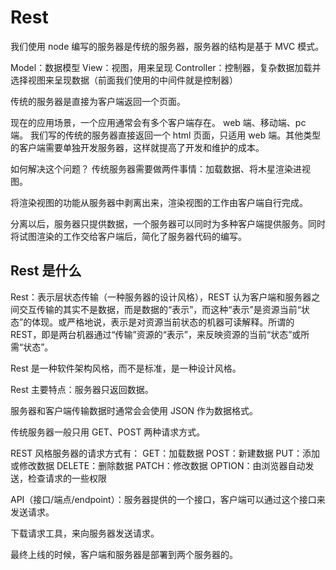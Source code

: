 # Rest

我们使用 node 编写的服务器是传统的服务器，服务器的结构是基于 MVC 模式。

Model：数据模型
View：视图，用来呈现
Controller：控制器，复杂数据加载并选择视图来呈现数据（前面我们使用的中间件就是控制器）

传统的服务器是直接为客户端返回一个页面。

现在的应用场景，一个应用通常会有多个客户端存在。
web 端、移动端、pc 端。
我们写的传统的服务器直接返回一个 html 页面，只适用 web 端。其他类型的客户端需要单独开发服务器，这样就提高了开发和维护的成本。

如何解决这个问题？
传统服务器需要做两件事情：加载数据、将木星渲染进视图。

将渲染视图的功能从服务器中剥离出来，渲染视图的工作由客户端自行完成。

分离以后，服务器只提供数据，一个服务器可以同时为多种客户端提供服务。同时将试图渲染的工作交给客户端后，简化了服务器代码的编写。

## Rest 是什么

Rest：表示层状态传输（一种服务器的设计风格），REST 认为客户端和服务器之间交互传输的其实不是数据，而是数据的“表示”，而这种“表示”是资源当前“状态”的体现。或严格地说，表示是对资源当前状态的机器可读解释。所谓的 REST，即是两台机器通过“传输”资源的“表示”，来反映资源的当前“状态”或所需“状态”。

Rest 是一种软件架构风格，而不是标准，是一种设计风格。

Rest 主要特点：服务器只返回数据。

服务器和客户端传输数据时通常会会使用 JSON 作为数据格式。

传统服务器一般只用 GET、POST 两种请求方式。

REST 风格服务器的请求方式有：
GET：加载数据
POST：新建数据
PUT：添加或修改数据
DELETE：删除数据
PATCH：修改数据
OPTION：由浏览器自动发送，检查请求的一些权限

API（接口/端点/endpoint）：服务器提供的一个接口，客户端可以通过这个接口来发送请求。

下载请求工具，来向服务器发送请求。

最终上线的时候，客户端和服务器是部署到两个服务器的。
